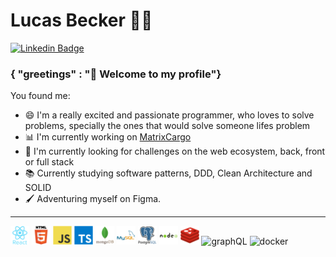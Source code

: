 # Lucas Becker :man_technologist:

[![Linkedin Badge](https://img.shields.io/badge/-LinkedIn-blue?style=flat-square&logo=Linkedin&logoColor=white&link=https://www.linkedin.com/in/lucas-becker-5a4b31173/)](https://www.linkedin.com/in/lucas-becker-5a4b31173/)


### { "greetings" : "👋 Welcome to my profile"}

You found me:

 - 😄 I'm a really excited and passionate programmer, who loves to solve problems, specially the ones that would solve someone lifes problem
 - 📊 I'm currently working on <a href="http://matrixcargo.com.br/">MatrixCargo</a>
 - 🤵 I'm currently looking for challenges on the web ecosystem, back, front or full stack
 - 📚 Currently studying software patterns, DDD, Clean Architecture and SOLID
 - 🖌️ Adventuring myself on Figma.


<hr/>
<p align="left"><img src="https://raw.githubusercontent.com/devicons/devicon/master/icons/react/react-original-wordmark.svg" alt="react" width="30" height="30"/>
 <img src="https://raw.githubusercontent.com/devicons/devicon/master/icons/html5/html5-original-wordmark.svg" alt="html5" width="30" height="30"/> <img src="https://raw.githubusercontent.com/devicons/devicon/master/icons/javascript/javascript-original.svg" alt="javascript" width="30" height="30"/> <img src="https://raw.githubusercontent.com/devicons/devicon/master/icons/typescript/typescript-original.svg" alt="typescript" width="30" height="30"/> <img src="https://raw.githubusercontent.com/devicons/devicon/master/icons/mongodb/mongodb-original-wordmark.svg" alt="mongodb" width="30" height="30"/> <img src="https://raw.githubusercontent.com/devicons/devicon/master/icons/mysql/mysql-original-wordmark.svg" alt="mysql" width="30" height="30"/> <img src="https://raw.githubusercontent.com/devicons/devicon/master/icons/postgresql/postgresql-original-wordmark.svg" alt="postgresql" width="30" height="30"/> <img src="https://raw.githubusercontent.com/devicons/devicon/master/icons/nodejs/nodejs-original-wordmark.svg" alt="nodejs" width="30" height="30"/>
 <img src="https://raw.githubusercontent.com/devicons/devicon/master/icons/redis/redis-original.svg" alt="redis" width="30" height="30"/>
<img src="https://graphql.org/img/logo.svg" alt="graphQL" width="30" height="30"/>
<img src="https://external-content.duckduckgo.com/iu/?u=https%3A%2F%2Flogos-world.net%2Fwp-content%2Fuploads%2F2021%2F02%2FDocker-Logo.png&f=1&nofb=1" alt="docker" height="40"/></p>


